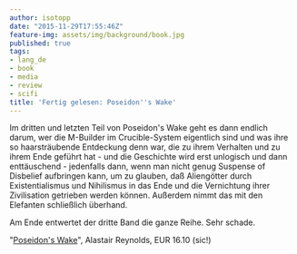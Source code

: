 ```yaml
---
author: isotopp
date: "2015-11-29T17:55:46Z"
feature-img: assets/img/background/book.jpg
published: true
tags:
- lang_de
- book
- media
- review
- scifi
title: 'Fertig gelesen: Poseidon''s Wake'
---
```

Im dritten und letzten Teil von Poseidon's Wake geht es dann endlich darum, wer die M-Builder im Crucible-System eigentlich sind und was ihre so haarsträubende Entdeckung denn war, die zu ihrem Verhalten und zu ihrem Ende geführt hat - und die Geschichte wird erst unlogisch und dann enttäuschend - jedenfalls dann, wenn man nicht genug Suspense of Disbelief aufbringen kann, um zu glauben, daß Aliengötter durch Existentialismus und Nihilismus in das Ende und die Vernichtung ihrer Zivilisation getrieben werden können. Außerdem nimmt das mit den Elefanten schließlich überhand.

Am Ende entwertet der dritte Band die ganze Reihe. Sehr schade.

"[Poseidon's Wake](https://www.amazon.de/Poseidons-Wake-English-Alastair-Reynolds-ebook/dp/B00OOQJAY8)", Alastair Reynolds, EUR 16.10 (sic!)
